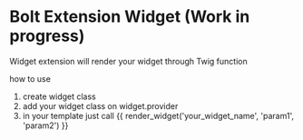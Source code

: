 Bolt Extension Widget (Work in progress)
======================

Widget extension will render your widget through Twig function

how to use
1. create widget class
2. add your widget class on widget.provider
3. in your template just call {{ render_widget('your_widget_name', 'param1', 'param2') }}
